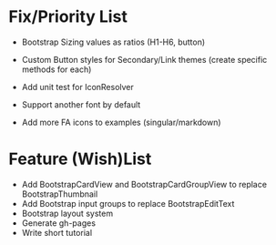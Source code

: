 Fix/Priority List
=============

* Bootstrap Sizing values as ratios (H1-H6, button)
* Custom Button styles for Secondary/Link themes (create specific methods for each)

* Add unit test for IconResolver
* Support another font by default
* Add more FA icons to examples (singular/markdown)

Feature (Wish)List
=============

* Add BootstrapCardView and BootstrapCardGroupView to replace BootstrapThumbnail
* Add Bootstrap input groups to replace BootstrapEditText
* Bootstrap layout system
* Generate gh-pages
* Write short tutorial
